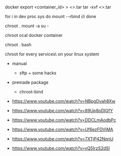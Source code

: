 docker export <container_id> > <>.tar
tar -xvf <>.tar


for i in dev proc sys do
mount --rbind $i /$i
done

chroot .
mount -a
su -



chroot ocal docker container


chroot . bash


chroot for every services\ on your linux system
- manual
    - sftp + some hacks
- premade package
    - chroot-bind



- https://www.youtube.com/watch?v=NBpgDvah8Xw
- https://www.youtube.com/watch?v=89Up8oDIGfY
- https://www.youtube.com/watch?v=DDCLmAodbPc
- https://www.youtube.com/watch?v=Uf6ezFDViMA
- https://www.youtube.com/watch?v=7XTjP42NqnU
- https://www.youtube.com/watch?v=vQ5IrzS2dSI